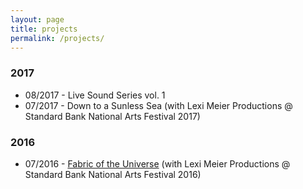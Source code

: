 ```yaml
---
layout: page
title: projects
permalink: /projects/
---
```


### 2017

* 08/2017 - Live Sound Series vol. 1
* 07/2017 - Down to a Sunless Sea (with Lexi Meier Productions @ Standard Bank National Arts Festival 2017)

### 2016

* 07/2016 - [Fabric of the Universe](http://cuemedia.co.za/2016/06/30/fest-360-let-go-with-fabric-of-the-universe/) (with Lexi Meier Productions @ Standard Bank National Arts Festival 2016)	